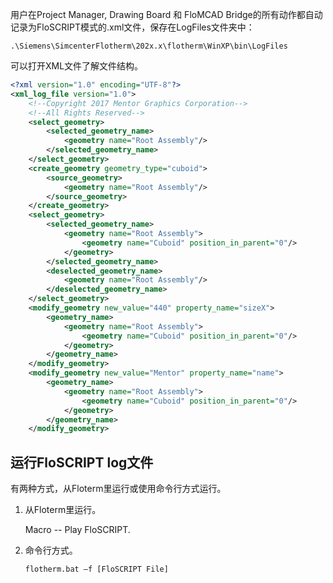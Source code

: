 用户在Project Manager, Drawing Board 和 FloMCAD Bridge的所有动作都自动记录为FloSCRIPT模式的.xml文件，保存在LogFiles文件夹中：

```
.\Siemens\SimcenterFlotherm\202x.x\flotherm\WinXP\bin\LogFiles
```

可以打开XML文件了解文件结构。

```xml
<?xml version="1.0" encoding="UTF-8"?>
<xml_log_file version="1.0">
    <!--Copyright 2017 Mentor Graphics Corporation-->
    <!--All Rights Reserved-->
    <select_geometry>
        <selected_geometry_name>
            <geometry name="Root Assembly"/>
        </selected_geometry_name>
    </select_geometry>
    <create_geometry geometry_type="cuboid">
        <source_geometry>
            <geometry name="Root Assembly"/>
        </source_geometry>
    </create_geometry>
    <select_geometry>
        <selected_geometry_name>
            <geometry name="Root Assembly">
                <geometry name="Cuboid" position_in_parent="0"/>
            </geometry>
        </selected_geometry_name>
        <deselected_geometry_name>
            <geometry name="Root Assembly"/>
        </deselected_geometry_name>
    </select_geometry>
    <modify_geometry new_value="440" property_name="sizeX">
        <geometry_name>
            <geometry name="Root Assembly">
                <geometry name="Cuboid" position_in_parent="0"/>
            </geometry>
        </geometry_name>
    </modify_geometry>
    <modify_geometry new_value="Mentor" property_name="name">
        <geometry_name>
            <geometry name="Root Assembly">
                <geometry name="Cuboid" position_in_parent="0"/>
            </geometry>
        </geometry_name>
    </modify_geometry>
```

## 运行FloSCRIPT log文件

有两种方式，从Floterm里运行或使用命令行方式运行。

1. 从Floterm里运行。

   Macro -- Play FloSCRIPT.

2. 命令行方式。

   ```
   flotherm.bat –f [FloSCRIPT File]
   ```

   